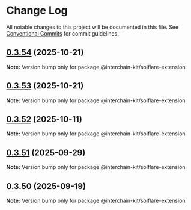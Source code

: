 # Change Log

All notable changes to this project will be documented in this file.
See [Conventional Commits](https://conventionalcommits.org) for commit guidelines.

## [0.3.54](https://github.com/interchain-kit/solflare-extension/compare/@interchain-kit/solflare-extension@0.3.53...@interchain-kit/solflare-extension@0.3.54) (2025-10-21)

**Note:** Version bump only for package @interchain-kit/solflare-extension

## [0.3.53](https://github.com/interchain-kit/solflare-extension/compare/@interchain-kit/solflare-extension@0.3.52...@interchain-kit/solflare-extension@0.3.53) (2025-10-21)

**Note:** Version bump only for package @interchain-kit/solflare-extension

## [0.3.52](https://github.com/interchain-kit/solflare-extension/compare/@interchain-kit/solflare-extension@0.3.51...@interchain-kit/solflare-extension@0.3.52) (2025-10-11)

**Note:** Version bump only for package @interchain-kit/solflare-extension

## [0.3.51](https://github.com/interchain-kit/solflare-extension/compare/@interchain-kit/solflare-extension@0.3.50...@interchain-kit/solflare-extension@0.3.51) (2025-09-29)

**Note:** Version bump only for package @interchain-kit/solflare-extension

## 0.3.50 (2025-09-19)

**Note:** Version bump only for package @interchain-kit/solflare-extension
